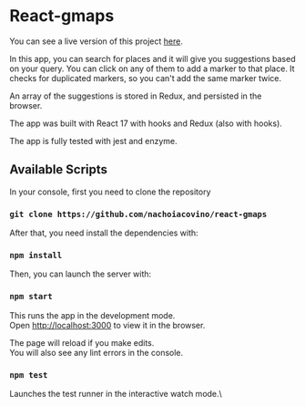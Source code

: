 # React-gmaps

You can see a live version of this project [here](https://react-gmaps.vercel.app/).

In this app, you can search for places and it will give you suggestions based on your query. You can click on any of them to add a marker to that place. It checks for duplicated markers, so you can't add the same marker twice.

An array of the suggestions is stored in Redux, and persisted in the browser.

The app was built with React 17 with hooks and Redux (also with hooks).

The app is fully tested with jest and enzyme.

## Available Scripts

In your console, first you need to clone the repository

### `git clone https://github.com/nachoiacovino/react-gmaps`

After that, you need install the dependencies with:

### `npm install`

Then, you can launch the server with:

### `npm start`

This runs the app in the development mode.\
Open [http://localhost:3000](http://localhost:3000) to view it in the browser.

The page will reload if you make edits.\
You will also see any lint errors in the console.

### `npm test`

Launches the test runner in the interactive watch mode.\
